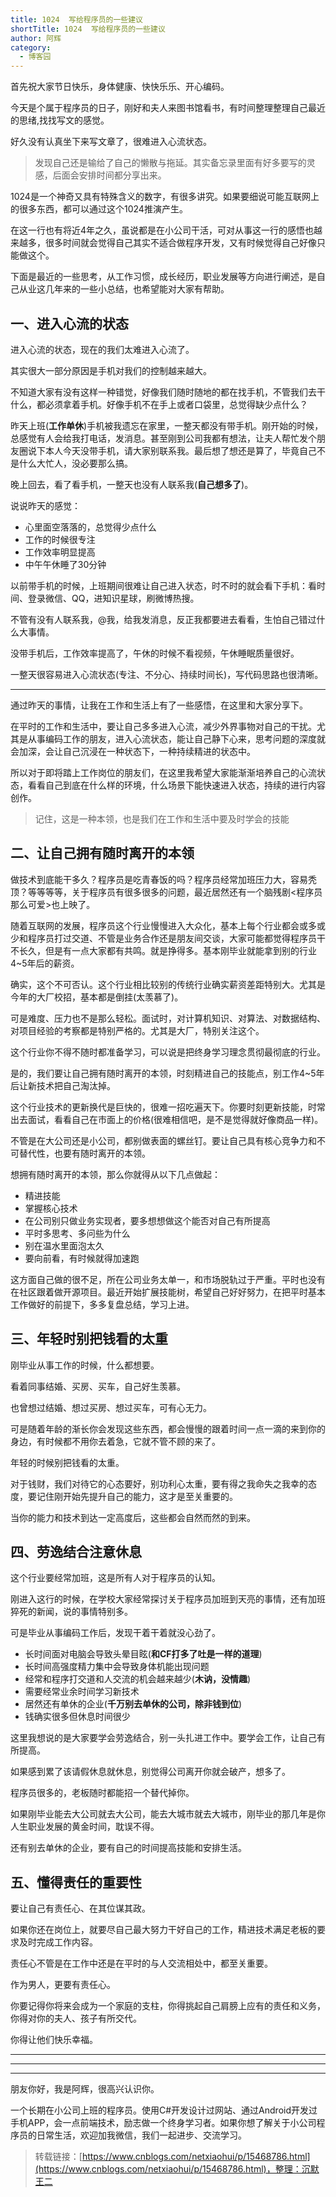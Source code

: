 ```yaml
---
title: 1024  写给程序员的一些建议
shortTitle: 1024  写给程序员的一些建议
author: 阿辉
category:
  - 博客园
---
```


首先祝大家节日快乐，身体健康、快快乐乐、开心编码。

今天是个属于程序员的日子，刚好和夫人来图书馆看书，有时间整理整理自己最近的思绪,找找写文的感觉。

好久没有认真坐下来写文章了，很难进入心流状态。

> 发现自己还是输给了自己的懒散与拖延。其实备忘录里面有好多要写的灵感，后面会安排时间都分享出来。

1024是一个神奇又具有特殊含义的数字，有很多讲究。如果要细说可能互联网上的很多东西，都可以通过这个1024推演产生。

在这一行也有将近4年之久，虽说都是在小公司干活，可对从事这一行的感悟也越来越多，很多时间就会觉得自己其实不适合做程序开发，又有时候觉得自己好像只能做这个。

下面是最近的一些思考，从工作习惯，成长经历，职业发展等方向进行阐述，是自己从业这几年来的一些小总结，也希望能对大家有帮助。

## 一、进入心流的状态

进入心流的状态，现在的我们太难进入心流了。

其实很大一部分原因是手机对我们的控制越来越大。

不知道大家有没有这样一种错觉，好像我们随时随地的都在找手机，不管我们去干什么，都必须拿着手机。好像手机不在手上或者口袋里，总觉得缺少点什么？

昨天上班(**工作单休**)手机被我遗忘在家里，一整天都没有带手机。刚开始的时候，总感觉有人会给我打电话，发消息。甚至刚到公司我都有想法，让夫人帮忙发个朋友圈说下本人今天没带手机，请大家别联系我。最后想了想还是算了，毕竟自己不是什么大忙人，没必要那么搞。

晚上回去，看了看手机，一整天也没有人联系我(**自己想多了**)。

说说昨天的感觉：

*   心里面空落落的，总觉得少点什么
*   工作的时候很专注
*   工作效率明显提高
*   中午午休睡了30分钟

以前带手机的时候，上班期间很难让自己进入状态，时不时的就会看下手机：看时间、登录微信、QQ，进知识星球，刷微博热搜。

不管有没有人联系我，@我，给我发消息，反正我都要进去看看，生怕自己错过什么大事情。

没带手机后，工作效率提高了，午休的时候不看视频，午休睡眠质量很好。

一整天很容易进入心流状态(专注、不分心、持续时间长)，写代码思路也很清晰。

* * *

通过昨天的事情，让我在工作和生活上有了一些感悟，在这里和大家分享下。

在平时的工作和生活中，要让自己多多进入心流，减少外界事物对自己的干扰。尤其是从事编码工作的朋友，进入心流状态，能让自己静下心来，思考问题的深度就会加深，会让自己沉浸在一种状态下，一种持续精进的状态中。

所以对于即将踏上工作岗位的朋友们，在这里我希望大家能渐渐培养自己的心流状态，看看自己到底在什么样的环境，什么场景下能快速进入状态，持续的进行内容创作。

> 记住，这是一种本领，也是我们在工作和生活中要及时学会的技能

## 二、让自己拥有随时离开的本领

做技术到底能干多久？程序员是吃青春饭的吗？程序员经常加班压力大，容易秃顶？等等等等，关于程序员有很多很多的问题，最近居然还有一个脑残剧<程序员那么可爱>也上映了。

随着互联网的发展，程序员这个行业慢慢进入大众化，基本上每个行业都会或多或少和程序员打过交道、不管是业务合作还是朋友间交谈，大家可能都觉得程序员干不长久，但是有一点大家都有共鸣。就是挣得多。基本刚毕业就能拿到别的行业4~5年后的薪资。

确实，这个不可否认。这个行业相比较别的传统行业确实薪资差距特别大。尤其是今年的大厂校招，基本都是倒挂(太羡慕了)。

可是难度、压力也不是那么轻松。面试时，对计算机知识、对算法、对数据结构、对项目经验的考察都是特别严格的。尤其是大厂，特别关注这个。

这个行业你不得不随时都准备学习，可以说是把终身学习理念贯彻最彻底的行业。

是的，我们要让自己拥有随时离开的本领，时刻精进自己的技能点，别工作4~5年后让新技术把自己淘汰掉。

这个行业技术的更新换代是巨快的，很难一招吃遍天下。你要时刻更新技能，时常出去面试，看看自己在市面上的价格(很难相信吧，是不是觉得就好像商品一样)。

不管是在大公司还是小公司，都别做表面的螺丝钉。要让自己具有核心竞争力和不可替代性，也要有随时离开的本领。

想拥有随时离开的本领，那么你就得从以下几点做起：

*   精进技能
*   掌握核心技术
*   在公司别只做业务实现者，要多想想做这个能否对自己有所提高
*   平时多思考、多问些为什么
*   别在温水里面泡太久
*   要向前看，有时候就得加速跑

这方面自己做的很不足，所在公司业务太单一，和市场脱轨过于严重。平时也没有在社区跟着做开源项目。最近开始扩展技能树，希望自己好好努力，在把平时基本工作做好的前提下，多多复盘总结，学习上进。

## 三、年轻时别把钱看的太重

刚毕业从事工作的时候，什么都想要。

看着同事结婚、买房、买车，自己好生羡慕。

也曾想过结婚、想过买房、想过买车，可有心无力。

可是随着年龄的渐长你会发现这些东西，都会慢慢的跟着时间一点一滴的来到你的身边，有时候都不用你去着急，它就不管不顾的来了。

年轻的时候别把钱看的太重。

对于钱财，我们对待它的心态要好，别功利心太重，要有得之我命失之我幸的态度，要记住刚开始先提升自己的能力，这才是至关重要的。

当你的能力和技术到达一定高度后，这些都会自然而然的到来。

## 四、劳逸结合注意休息

这个行业要经常加班，这是所有人对于程序员的认知。

刚进入这行的时候，在学校大家经常探讨关于程序员加班到天亮的事情，还有加班猝死的新闻，说的事情特别多。

可是毕业从事编码工作后，发现干着干着就没心劲了。

*   长时间面对电脑会导致头晕目眩(**和CF打多了吐是一样的道理**)
*   长时间高强度精力集中会导致身体机能出现问题
*   经常和程序打交道和人交流的机会越来越少(**木讷，没情趣**)
*   需要经常业余时间学习新技术
*   居然还有单休的企业(**千万别去单休的公司，除非钱到位**)
*   钱确实很多但休息时间很少

这里我想说的是大家要学会劳逸结合，别一头扎进工作中。要学会工作，让自己有所提高。

如果感到累了该请假休息就休息，别觉得公司离开你就会破产，想多了。

程序员很多的，老板随时都能招一个替代掉你。

如果刚毕业能去大公司就去大公司，能去大城市就去大城市，刚毕业的那几年是你人生职业发展的黄金时间，耽误不得。

还有别去单休的企业，要有自己的时间提高技能和安排生活。

## 五、懂得责任的重要性

要让自己有责任心、在其位谋其政。

如果你还在岗位上，就要尽自己最大努力干好自己的工作，精进技术满足老板的要求及时完成工作内容。

责任心不管是在工作中还是在平时的与人交流相处中，都至关重要。

作为男人，更要有责任心。

你要记得你将来会成为一个家庭的支柱，你得挑起自己肩膀上应有的责任和义务，你得对你的夫人、孩子有所交代。

你得让他们快乐幸福。

* * *

* * *

* * *

朋友你好，我是阿辉，很高兴认识你。

一个长期在小公司上班的程序员。使用C#开发设计过网站、通过Android开发过手机APP，会一点前端技术，励志做一个终身学习者。如果你想了解关于小公司程序员的日常生活，欢迎加我微信，我们一起进步、交流学习。

>转载链接：[https://www.cnblogs.com/netxiaohui/p/15468786.html](https://www.cnblogs.com/netxiaohui/p/15468786.html)，整理：沉默王二
